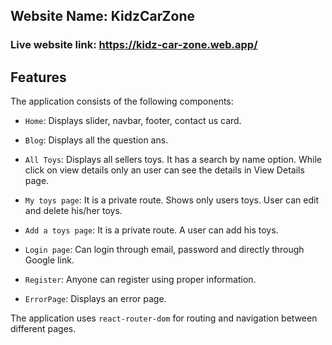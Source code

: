 ## Website Name: KidzCarZone

### Live website link: https://kidz-car-zone.web.app/

## Features

The application consists of the following components:

- `Home`: Displays slider, navbar, footer, contact us card.

- `Blog`: Displays all the question ans.

- `All Toys`: Displays all sellers toys. It has a search by name option. While click on view details only an user can see the details in View Details page.

- `My toys page`: It is a private route. Shows only users toys. User can edit and delete his/her toys.

- `Add a toys page`: It is a private route. A user can add his toys.

- `Login page`: Can login through email, password and directly through Google link.

- `Register`: Anyone can register using proper information.

- `ErrorPage`: Displays an error page.

The application uses `react-router-dom` for routing and navigation between different pages.
